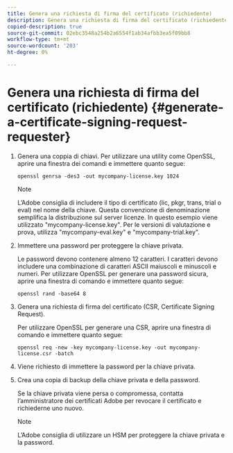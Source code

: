 ```yaml
---
title: Genera una richiesta di firma del certificato (richiedente)
description: Genera una richiesta di firma del certificato (richiedente)
copied-description: true
source-git-commit: 02ebc3548a254b2a6554f1ab34afbb3ea5f09bb8
workflow-type: tm+mt
source-wordcount: '203'
ht-degree: 0%

---
```


# Genera una richiesta di firma del certificato (richiedente) {#generate-a-certificate-signing-request-requester}

1. Genera una coppia di chiavi. Per utilizzare una utility come OpenSSL, aprire una finestra dei comandi e immettere quanto segue:

   ```
   openssl genrsa -des3 -out mycompany-license.key 1024
   ```

   >[!NOTE]
   >
   >L’Adobe consiglia di includere il tipo di certificato (lic, pkgr, trans, trial o eval) nel nome della chiave. Questa convenzione di denominazione semplifica la distribuzione sul server licenze. In questo esempio viene utilizzato &quot;mycompany-license.key&quot;. Per le versioni di valutazione e prova, utilizza &quot;mycompany-eval.key&quot; e &quot;mycompany-trial.key&quot;.

1. Immettere una password per proteggere la chiave privata.

   Le password devono contenere almeno 12 caratteri. I caratteri devono includere una combinazione di caratteri ASCII maiuscoli e minuscoli e numeri. Per utilizzare OpenSSL per generare una password sicura, aprire una finestra di comando e immettere quanto segue:

   ```
   openssl rand -base64 8
   ```

1. Genera una richiesta di firma del certificato (CSR, Certificate Signing Request).

   Per utilizzare OpenSSL per generare una CSR, aprire una finestra di comando e immettere quanto segue:

   ```
   openssl req -new -key mycompany-license.key -out mycompany-license.csr -batch 
   ```

1. Viene richiesto di immettere la password per la chiave privata.
1. Crea una copia di backup della chiave privata e della password.

   Se la chiave privata viene persa o compromessa, contatta l’amministratore dei certificati Adobe per revocare il certificato e richiederne uno nuovo.

   >[!NOTE]
   >
   >L’Adobe consiglia di utilizzare un HSM per proteggere la chiave privata e la password.
